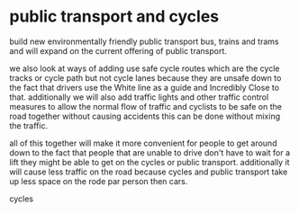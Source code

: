 
public transport and cycles
============================

build new environmentally friendly public transport bus, trains and trams and will expand on the current offering of public transport.

we also look at ways of adding use safe cycle routes which are the cycle tracks or cycle path but not cycle lanes because they are unsafe down to the fact that drivers use the White line as a guide and Incredibly Close to that. additionally we will also add traffic lights and other traffic control measures to allow the normal flow of traffic and cyclists to be safe on the road together without causing accidents this can be done without mixing the traffic.

all of this together will make it more convenient for people to get around down to the fact that people that are unable to drive don't have to wait for a lift they might be able to get on the cycles or public transport. additionally it will cause less traffic on the road because cycles and public transport take up less space on the rode par person then cars.



cycles
